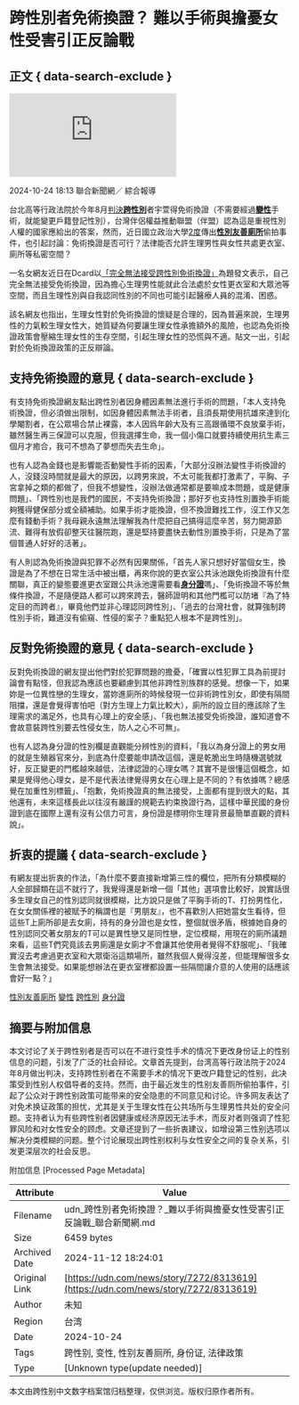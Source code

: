 # 跨性別者免術換證？ 難以手術與擔憂女性受害引正反論戰

## 正文 { data-search-exclude }


![免術換證的支持方與反對方，談論跨性別者動變性手術的阻礙，以及對生理男性利用政策犯罪的憂慮。 示意圖／ingimage](https://pgw.udn.com.tw/gw/photo.php?u=https://uc.udn.com.tw/photo/2024/08/08/0/30230456.jpg&x=0&y=0&sw=0&sh=0&sl=W&fw=800&exp=3600&w=930)

2024-10-24 18:13 聯合新聞網／ 綜合報導

台北高等行政法院於今年8月[判決](https://udn.com/news/story/7266/8187138)[**跨性別**](/search/tagging/2/跨性別)者宇萱得免術換證（不需要經過[**變性**](/search/tagging/2/變性)手術，就能變更戶籍登記性別），台灣伴侶權益推動聯盟（伴盟）認為這是重視性別人權的國家應給出的答案，然而，近日國立政治大學[2度](https://udn.com/news/story/7317/8297374)傳出[**性別友善廁所**](/search/tagging/2/性別友善廁所)偷拍事件，也引起討論：免術換證是否可行？法律能否允許生理男性與女性共處更衣室、廁所等私密空間？

一名女網友近日在Dcard以[「完全無法接受跨性別免術換證」](https://www.dcard.tw/f/rainbow/p/256908597?cid=7196cd08-275d-4d03-9402-785c630764d3&utm_source=share)為題發文表示，自己完全無法接受免術換證，因為擔心生理男性能就此合法處於女性更衣室和大眾池等空間，而且生理性別與自我認同性別的不同也可能引起醫療人員的混淆、困惑。

該名網友也指出，生理女性對於免術換證的懷疑是合理的，因為普遍來說，生理男性的力氣較生理女性大，她質疑為何要讓生理女性承擔額外的風險，也認為免術換證政策會壓縮生理女性的生存空間，引起生理女性的恐慌與不適。貼文一出，引起對於免術換證政策的正反辯論。

## 支持免術換證的意見 { data-search-exclude }

有支持免術換證網友點出跨性別者因身體因素無法進行手術的問題，「本人支持免術換證，但必須做出限制，如因身體因素無法手術者，且須長期使用抗雄來達到化學閹割者，在公眾場合禁止裸露，本人因爲年齡大及有三高跟循環不良放棄手術，雖然醫生再三保證可以克服，但我選擇生命，我一個小傷口就要持續使用抗生素三個月才癒合，我可不想為了夢想而失去生命」。

也有人認為金錢也是影響能否動變性手術的因素，「大部分沒辦法變性手術換證的人，沒錢沒時間就是最大的原因，以跨男來說，不太可能我都打激素了，平胸、子宮拿掉之類的都做了，但我不想變性，沒辦法做通常都是要嘛成本問題，或是健康問題」、「跨性別也是我們的國民，不支持免術換證；那好歹也支持性別置換手術能夠獲得健保部分或全額補助。如果手術才能換證，但不換證難找工作，沒工作又怎麼有錢動手術？我母親永遠無法理解我為什麼把自己搞得這麼辛苦，努力開源節流、難得有放假卻整天往醫院跑，還是堅持要盡快去動性別置換手術，只是為了當個普通人好好的活著」。

有人則認為免術換證與犯罪不必然有因果關係，「首先人家只想好好當個女生，換證是為了不想在日常生活中被出櫃，再來你說的更衣室公共泳池跟免術換證有什麼關聯，真正的變態要進更衣室跟公共泳池還需要看[**身分證**](/search/tagging/2/身分證)嗎」、「免術換證不等於無條件換證，不是隨便路人都可以跨來跨去，醫師證明和其他門檻可以防堵『為了特定目的而跨者』，畢竟他們並非心理認同跨性別」、「過去的台灣社會，就算強制跨性別手術，難道沒有偷窺、性侵的案子？重點犯人根本不是跨性別」。

## 反對免術換證的意見 { data-search-exclude }

反對免術換證的網友提出他們對於犯罪問題的擔憂，「確實以性犯罪工具為前提討論會有點怪，但我認為應該也要顧慮到其他非跨性別族群的感覺。想像一下，如果妳是一位異性戀的生理女，當妳進廁所的時候發現一位非術跨性別女，即使有隔間阻擋，還是會覺得害怕吧（對方生理上力氣比較大），廁所的設立目的應該除了生理需求的滿足外，也具有心理上的安全感」、「我也無法接受免術換證，誰知道會不會故意裝跨性別要去性侵女生，防人之心不可無」。

也有人認為身分證的性別欄是直觀能分辨性別的資料，「我以為身分證上的男女用的就是生殖器官來分，到底為什麼要能申請改這個，還是乾脆出生時隨機選號就好，反正變更的門檻越來越低，法律認證的心理女嗎？其實不是很懂這個概念，如果是覺得他心理女，是不是代表法律覺得男女在心理上是不同的？有依據嗎？總感覺在加重性別標籤」、「抱歉，免術換證真的無法接受，上面都有提到很大的點，其他還有，未來這樣長此以往沒有嚴謹的規範去約束換證行為，這樣中華民國的身份證到底在國際上還有沒有公信力可言，身份證是標明你生理背景最簡單直觀的資料說」。

## 折衷的提議 { data-search-exclude }

有網友提出折衷的作法，「為什麼不要直接新增第三性的欄位，把所有分類模糊的人全部歸類在這不就行了，我覺得還是新增一個「其他」選項會比較好，說實話很多生理女自己的性別認同就很模糊，比方說只是做了平胸手術的T、打扮男性化，在女女關係裡的被賦予的稱謂也是『男朋友』，也不喜歡別人把她當女生看待，但這些T上廁所卻是去女廁，持有的身分證也是女性，整個就很矛盾，根據她自身的性別認同交著女朋友的T可以是異性戀又是同性戀，定位模糊，用現在的廁所議題來看，這些T們究竟該去男廁還是女廁才不會讓其他使用者覺得不舒服呢」、「我確實沒去考慮過更衣室和大眾衛浴這類場所，雖然我個人覺得沒差，但能理解很多女生會無法接受。如果能想辦法在更衣室裡都設置一些隔間讓介意的人使用的話應該會好一點？」

[性別友善廁所](/search/tagging/2/性別友善廁所) [變性](/search/tagging/2/變性) [跨性別](/search/tagging/2/跨性別) [身分證](/search/tagging/2/身分證)

## 摘要与附加信息

<!-- tcd_abstract -->
本文讨论了关于跨性别者是否可以在不进行变性手术的情况下更改身份证上的性别信息的问题，引发了广泛的社会辩论。文章首先提到，台湾高等行政法院于2024年8月做出判决，支持跨性别者在不需要手术的情况下更改户籍登记的性别，此决策受到性别人权倡导者的支持。然而，由于最近发生的性别友善厕所偷拍事件，引起了公众对于跨性别政策可能带来的安全隐患的不同意见和讨论。许多网友表达了对免术换证政策的担忧，尤其是关于生理女性在公共场所与生理男性共处的安全问题。支持者认为有些跨性别者因健康或经济原因无法手术，而反对者则强调了性犯罪风险和对女性安全的顾虑。文章还提到了一些折衷建议，如增设第三性别选项以解决分类模糊的问题。整个讨论展现出跨性别权利与女性安全之间的复杂关系，引发更深层次的社会反思。
<!-- tcd_abstract_end -->

附加信息 [Processed Page Metadata]

| Attribute       | Value                                  |
|-----------------|----------------------------------------|
| Filename        | udn_跨性別者免術換證？_難以手術與擔憂女性受害引正反論戰_聯合新聞網.md                             |
| Size            | 6459 bytes                           |
| Archived Date   | 2024-11-12 18:24:01                             |
| Original Link   | [https://udn.com/news/story/7272/8313619](https://udn.com/news/story/7272/8313619)                       |
| Author          | 未知                               |
| Region          | 台湾                               |
| Date            | 2024-10-24                                 |
| Tags            | 跨性别, 变性, 性别友善厕所, 身份证, 法律政策                                 |
| Type            | [Unknown type(update needed)]                                 |
<!-- tcd_table_end -->

本文由跨性别中文数字档案馆归档整理，仅供浏览。版权归原作者所有。
